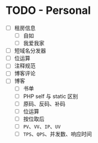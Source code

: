 # TODO - Personal 

- [ ] 租房信息
    - [ ] 自如
    - [ ] 我爱我家
- [ ] 短域名分发器
- [ ] 位运算
- [ ] 注释规范
- [ ] 博客评论
- [ ] 博客
    - [ ] 书单
    - [ ] PHP self 与 static 区别
    - [ ] 原码、反码、补码
    - [ ] 位运算
    - [ ] 按位取后
    - [ ] `PV`、`VV`、`IP`、`UV`
    - [ ] `TPS`、`QPS`、并发数、响应时间
